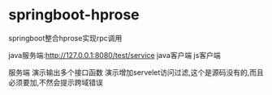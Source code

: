 # springboot-hprose
springboot整合hprose实现rpc调用

java服务端:http://127.0.0.1:8080/test/service
java客户端
js客户端

服务端
演示输出多个接口函数
演示增加servelet访问过滤,这个是源码没有的,而且必须要加,不然会提示跨域错误
